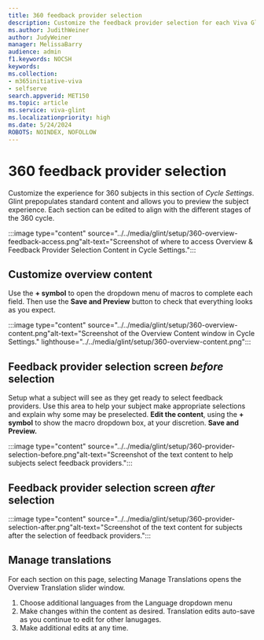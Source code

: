```yaml
---
title: 360 feedback provider selection
description: Customize the feedback provider selection for each Viva Glint 360 program subject.
ms.author: JudithWeiner
author: JudyWeiner
manager: MelissaBarry
audience: admin
f1.keywords: NOCSH
keywords: 
ms.collection:  
- m365initiative-viva
- selfserve 
search.appverid: MET150 
ms.topic: article
ms.service: viva-glint
ms.localizationpriority: high
ms.date: 5/24/2024
ROBOTS: NOINDEX, NOFOLLOW
---
```


# 360 feedback provider selection

Customize the experience for 360 subjects in this section of *Cycle Settings*. Glint prepopulates standard content and allows you to preview the subject experience. Each section can be edited to align with the different stages of the 360 cycle.

:::image type="content" source="../../media/glint/setup/360-overview-feedback-access.png"alt-text="Screenshot of where to access Overview & Feedback Provider Selection Content in Cycle Settings.":::

## Customize overview content

Use the **+ symbol** to open the dropdown menu of macros to complete each field. Then use the **Save and Preview** button to check that everything looks as you expect.

:::image type="content" source="../../media/glint/setup/360-overview-content.png"alt-text="Screenshot of the Overview Content window in Cycle Settings." lighthouse="../../media/glint/setup/360-overview-content.png":::

## Feedback provider selection screen *before* selection

Setup what a subject will see as they get ready to select feedback providers. Use this area to help your subject make appropriate selections and explain why some may be preselected. **Edit the content**, using the **+ symbol** to show the macro dropdown box, at your discretion. **Save and Preview.**

:::image type="content" source="../../media/glint/setup/360-provider-selection-before.png"alt-text="Screenshot of the text content to help subjects select feedback providers.":::

## Feedback provider selection screen *after* selection

:::image type="content" source="../../media/glint/setup/360-provider-selection-after.png"alt-text="Screenshot of the text content for subjects after the selection of feedback providers.":::

## Manage translations

For each section on this page, selecting Manage Translations opens the Overview Translation slider window.

1. Choose additional languages from the Language dropdown menu
2. Make changes within the content as desired. Translation edits auto-save as you continue to edit for other lanugages.
3. Make additional edits at any time.


